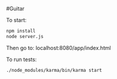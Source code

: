 #Guitar

To start:

```sh
npm install
node server.js
```

Then go to: localhost:8080/app/index.html

To run tests:

```sh
./node_modules/karma/bin/karma start
```



